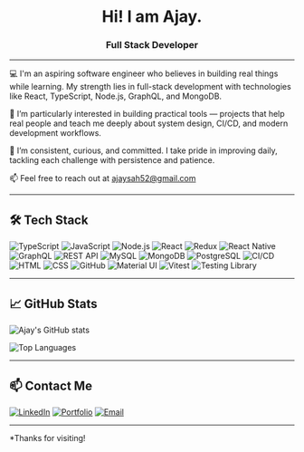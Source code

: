<h1 align="center">Hi! I am Ajay.</h1>
<h3 align="center">Full Stack Developer</h3>

---

💻 I'm an aspiring software engineer who believes in building real things while learning. My strength lies in full-stack development with technologies like React, TypeScript, Node.js, GraphQL, and MongoDB.

🚀 I’m particularly interested in building practical tools — projects that help real people and teach me deeply about system design, CI/CD, and modern development workflows.

🧠 I’m consistent, curious, and committed. I take pride in improving daily, tackling each challenge with persistence and patience.

📫 Feel free to reach out at ajaysah52@gmail.com

---

## 🛠️ Tech Stack

![TypeScript](https://img.shields.io/badge/TypeScript-3178c6?style=for-the-badge&logo=typescript&logoColor=white)
![JavaScript](https://img.shields.io/badge/JavaScript-F7DF1E?style=for-the-badge&logo=javascript&logoColor=black)
![Node.js](https://img.shields.io/badge/Node.js-339933.svg?style=for-the-badge&logo=nodedotjs&logoColor=white)
![React](https://img.shields.io/badge/React-20232A?style=for-the-badge&logo=react&logoColor=61DAFB)
![Redux](https://img.shields.io/badge/Redux-593D88?style=for-the-badge&logo=redux&logoColor=white)
![React Native](https://img.shields.io/badge/React_Native-20232A?style=for-the-badge&logo=react&logoColor=61DAFB)
![GraphQL](https://img.shields.io/badge/GraphQL-e535ab?style=for-the-badge&logo=graphql&logoColor=white)
![REST API](https://img.shields.io/badge/REST_API-005571?style=for-the-badge&logo=fastapi&logoColor=white)
![MySQL](https://img.shields.io/badge/MySQL-4479A1?style=for-the-badge&logo=mysql&logoColor=white)
![MongoDB](https://img.shields.io/badge/MongoDB-%234ea94b.svg?style=for-the-badge&logo=mongodb&logoColor=white)
![PostgreSQL](https://img.shields.io/badge/PostgreSQL-316192.svg?style=for-the-badge&logo=postgresql&logoColor=white)
![CI/CD](https://img.shields.io/badge/CI%2FCD-0A0A0A?style=for-the-badge&logo=githubactions&logoColor=white)
![HTML](https://img.shields.io/badge/HTML5-e34c26?style=for-the-badge&logo=html5&logoColor=white)
![CSS](https://img.shields.io/badge/CSS3-264de4?style=for-the-badge&logo=css3&logoColor=white)
![GitHub](https://img.shields.io/badge/GitHub-181717?style=for-the-badge&logo=github&logoColor=white)
![Material UI](https://img.shields.io/badge/Material_UI-007FFF?style=for-the-badge&logo=mui&logoColor=white)
![Vitest](https://img.shields.io/badge/Vitest-6E9F18?style=for-the-badge&logo=vitest&logoColor=white)
![Testing Library](https://img.shields.io/badge/Testing_Library-E33332?style=for-the-badge&logo=testinglibrary&logoColor=white)



---

## 📈 GitHub Stats

![Ajay's GitHub stats](https://github-readme-stats.vercel.app/api?username=ajay26188&show_icons=true&theme=tokyonight&count_private=true)

![Top Languages](https://github-readme-stats.vercel.app/api/top-langs/?username=ajay26188&layout=compact&theme=tokyonight)

---


## 📫 Contact Me

[![LinkedIn](https://img.shields.io/badge/LinkedIn-0A66C2?style=for-the-badge&logo=linkedin&logoColor=white)](https://www.linkedin.com/in/ajay-sah-b57ab2252)
[![Portfolio](https://img.shields.io/badge/Portfolio-121212?style=for-the-badge&logo=vercel&logoColor=white)](https://ajaysah-portfolio.netlify.app/)
[![Email](https://img.shields.io/badge/Email-ajaysah52@gmail.com-D14836?style=for-the-badge&logo=gmail&logoColor=white)](mailto:ajaysah52@gmail.com)



---

*Thanks for visiting! 
